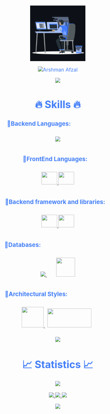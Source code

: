 
<p align="center"><img src="animation.gif" width="35%"></p>
<div style=" font-size: medium; color: #447ff7" align=center>

  <img src="https://readme-typing-svg.herokuapp.com?font=Caveat&size=40&duration=3500&color=447FF7&background=FFFFFF00&center=true&vCenter=true&width=650&height=55&lines=Hey!+It's+Arshman+Afzal+%F0%9F%91%8B%F0%9F%8F%BB;I'm+a+Full+Stack+Mobile+Application+Developer+%F0%9F%A7%91%F0%9F%8F%BB%E2%80%8D%F0%9F%92%BB;I+am+from+Pakistan;I+have+5%2B+years+of+experience+%F0%9F%93%88;In+building+backend+infrastructures+%E2%9A%99%EF%B8%8F" alt="Arshman Afzal" width="650" height="55">

<p  align="center">
<img src="https://user-images.githubusercontent.com/73097560/115834477-dbab4500-a447-11eb-908a-139a6edaec5c.gif">             
<br>

# 🔥 Skills 🔥

### 🔹Backend Languages:ㅤㅤㅤㅤㅤㅤㅤ

<p style="padding:10px;">
    <a href="https://developer.mozilla.org/en-US/docs/Web/JavaScript" target="_blank"> <img src="https://img.icons8.com/color/48/000000/javascript.png"/> </a>
</p>

### 🔹FrontEnd Languages:ㅤ
<p style="padding:10px;">
    <a href="https://flutter.dev/" target="_blank"> 
      <img src="https://ih1.redbubble.net/image.1057190231.1918/pp,840x830-pad,1000x1000,f8f8f8.u1.jpg" height=40 width=50 /> 
    </a>
    <a href="https://reactjs.org/" target="_blank"> 
      <img src="https://www.metaltoad.com/sites/default/files/styles/large_personal_photo_870x500_/public/2020-05/react-js-blog-header.png?itok=VbfDeSgJ" height=40 width=50 /> 
    </a>
</p>

### 🔹Backend framework and libraries:ㅤ
<p style="padding:10px;">
    <a href="https://expressjs.com/" target="_blank"> 
      <img src="https://www.edureka.co/blog/wp-content/uploads/2019/07/express-logo.png" height=40 width=50 /> 
    </a>
    <a href="https://nodejs.org/en/" target="_blank"> 
      <img src="https://www.nicepng.com/png/full/383-3839776_node-js-icon-png.png" height=40 width=50 /> 
    </a>
</p>

### 🔹Databases:ㅤㅤㅤㅤㅤㅤㅤㅤㅤㅤㅤㅤㅤ
<p style="padding:10px;"> 
    <a style="padding:15px;" href="https://www.mysql.com/" target="_blank"> <img src="https://img.icons8.com/fluent/50/000000/mysql-logo.png"/> </a>
    <a style="padding:15px;" href="https://www.mongodb.com/" target="_blank"> <img src="https://img.icons8.com/color/452/mongodb.png" height=60 width=60 /> </a>
</p>

### 🔹Architectural Styles:ㅤㅤㅤㅤㅤㅤㅤㅤ
<p style="padding:10px;"> 
    <a style="padding-right:8px;" href="https://docs.microsoft.com/en-us/azure/architecture/best-practices/api-design" target="_blank"> <img src="https://icon-library.com/images/rest-api-icon/rest-api-icon-8.jpg" height=65 width=70 /> </a>
    <a style="padding-right:8px;" href="https://www.geeksforgeeks.org/model-view-controllermvc-architecture-for-node-applications/" target="_blank"> <img src="https://thumbs.dreamstime.com/b/mvc-letter-logo-design-black-background-mvc-creative-initials-letter-logo-concept-mvc-letter-design-mvc-letter-logo-design-243274337.jpg" height=60 width=140 /> </a>
</p>

<p  align="center">
<img src="https://user-images.githubusercontent.com/73097560/115834477-dbab4500-a447-11eb-908a-139a6edaec5c.gif">             
<br>

# 📈 Statistics 📈
![](https://komarev.com/ghpvc/?username=arshmancodes&color=447ff7&label=Visitor+count)

<p align="center">
  <a href="https://github.com/arshmancodes/">
    <img src="https://github-readme-stats.vercel.app/api?username=arshmancodes&show_icons=true&theme=github_dark&hide_border=true" />
    <img src="https://github-readme-streak-stats.herokuapp.com/?user=arshmancodes&theme=github-dark-blue&hide_border=true" />
    <img src="https://activity-graph.herokuapp.com/graph?username=arshmancodes&theme=react-dark" />
    
  </a>
</p>


<p  align="center">
<img src="https://user-images.githubusercontent.com/73097560/115834477-dbab4500-a447-11eb-908a-139a6edaec5c.gif">             
<br>

</div>
